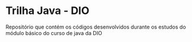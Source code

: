 # Trilha Java - DIO

Repositório que contém os códigos desenvolvidos durante os estudos do módulo básico do curso de java da DIO
